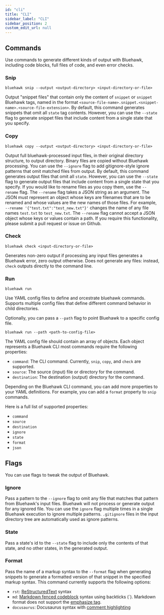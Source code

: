 ```yaml
---
id: "cli"
title: "CLI"
sidebar_label: "CLI"
sidebar_position: 2
custom_edit_url: null
---
```


## Commands

Use commands to generate different kinds of output with Bluehawk, including
code blocks, full files of code, and even error checks.

### Snip

```
bluehawk snip --output <output-directory> <input-directory-or-file>
```

Output "snippet files" that contain only the content of `snippet` or
`snippet` Bluehawk tags, named in the format
`<source-file-name>.snippet.<snippet-name>.<source-file-extension>`.
By default, this command generates snippets
that omit all `state` tag contents. However,
you can use the `--state` flag to generate snippet files that include
content from a single state that you specify.

### Copy

```
bluehawk copy --output <output-directory> <input-directory-or-file>
```

Output full bluehawk-processed input files, in their original directory
structure, to output directory. Binary files are copied without
Bluehawk processing. You can use the `--ignore` flag to add gitignore-style
ignore patterns that omit matched files from output.
By default, this command generates output files that omit all `state`.
However, you can use the `--state` flag to generate output files that
include content from a single state that you specify.
If you would like to rename files as you copy them, use
the `--rename` flag. The `--rename` flag takes a JSON
string as an argument. The JSON must represent an object whose keys are filenames that are to be renamed and whose values are the new names of those files.
For example, ` --rename '{"test.txt":"test_new.txt"}'` changes the name of any file names `test.txt` to `test_new.txt`. The `--rename` flag cannot accept a JSON
object whose keys or values contain a path. If you
require this functionality, please submit a pull
request or issue on Github.

### Check

```
bluehawk check <input-directory-or-file>
```

Generates non-zero output if processing any input files generates a Bluehawk
error, zero output otherwise. Does not generate any files: instead, `check`
outputs directly to the command line.

### Run

```
bluehawk run
```

Use YAML config files to define and orcestrate bluehawk commands. Supports
multiple config files that define different command behavior in child
directories.

Optionally, you can pass a `--path` flag to point Bluehawk to a specific config
file.

```
bluehawk run --path <path-to-config-file>
```

The YAML config file should contain an array of objects. Each object represents a
Bluehawk CLI most commands require the following properties:

- `command`: The CLI command. Currently, `snip`, `copy`, and `check` are supported.
- `source`: The source (input) file or directory for the command.
- `destination`: The destination (output) directory for the command.

Depending on the Bluehawk CLI command, you can add more properties to your
YAML definitions. For example, you can add a `format` property to `snip` commands.

Here is a full list of supported properties:

- `command`
- `source`
- `destination`
- `ignore`
- `state`
- `format`
- `json`

## Flags

You can use flags to tweak the output of Bluehawk.

### Ignore

Pass a pattern to the `--ignore` flag to omit any file that matches that
pattern from Bluehawk's input files. Bluehawk will not process or generate
output for any ignored file. You can use the `ignore` flag multiple times
in a single Bluehawk execution to ignore multiple patterns. `.gitignore` files
in the input directory tree are automatically used as ignore patterns.

### State

Pass a state's id to the `--state` flag to include only the contents of that
state, and no other states, in the generated output.

### Format

Pass the name of a markup syntax to the `--format` flag when generating snippets
to generate a formatted version of that snippet in the specified markup syntax.
This command currently supports the following options:

- `rst`: [ReStructuredText](https://en.wikipedia.org/wiki/ReStructuredText) syntax
- `md`: [Markdown fenced codeblock](https://www.markdownguide.org/extended-syntax/#fenced-code-blocks) syntax
  using backticks (`). Markdown format does not support the [emphasize tag](./tags#emphasize).
- `docusaurus`: Docusaurus syntax with [comment highlighting](https://docusaurus.io/docs/markdown-features/code-blocks#highlighting-with-comments)
